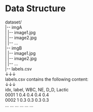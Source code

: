 # Data Structure  
dataset/  
|-- imgA  
|   |-- image1.jpg  
|   |-- image2.jpg  
|   |-- ...  
|-- imgB  
|   |-- image1.jpg  
|   |-- image2.jpg  
|   |-- ...  
|-- labels.csv  
      ↓↓↓  
    labels.csv contains the following content:  
      ↓↓↓  
idx,        label,        WBC,      NE,     D_D,      Lactic  
0001        1             0.4       0.4     0.4       0.4  
0002        1             0.3       0.3     0.3       0.3  
...         ...           ...       ...     ...       ...  
